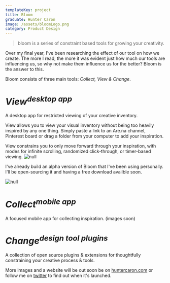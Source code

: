 ```yaml
---
templateKey: project
title: Bloom
graduate: Hunter Caron
image: /assets/bloomLogo.png
category: Product Design
---
```

> bloom is a series of constraint based tools for growing your creativity.

Over my final year, I've been researching the effect of our tool on how we create. The more I read, the more it was evident just how much our tools are influencing us, so why not make them influence us for the better? Bloom is the answer to this.

Bloom consists of three main tools: _Collect, View & Change_.

# _View<sup>desktop app</sup>_
A desktop app for restricted viewing of your creative inventory.

View allows you to view your visual inventory without being too heavily inspired by any one thing. Simply paste a link to an Are.na channel, Pinterest board or drag a folder from your computer to add your inspiration. 

View constrains you to only move forward through your inspiration, with modes for infinite scrolling, randomized click-through, or timer-based viewing.
![null](/assets/hunterc-bloom1.jpg)

 

I've already build an alpha version of Bloom that I've been using personally. I'll be open-sourcing it and having a free download availble soon.

![null](/assets/hunterc-ViewSmall.gif)


# _Collect<sup>mobile app</sup>_
A focused mobile app for collecting inspiration.
(images soon)


# _Change<sup>design tool plugins</sup>_
A collection of open source plugins & extensions for thoughtfully constraining your creative process & tools.

More images and a website will be out soon be on [huntercaron.com](http://huntercaron.com) or follow me on [twitter](https://twitter.com/huntercaron) to find out when it's launched.


